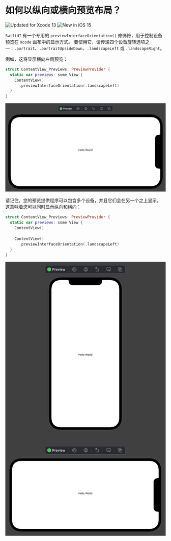 如何以纵向或横向预览布局？
===

![Updated for Xcode 13](https://img.shields.io/static/v1?label=&message=Updated%20for%20Xcode%2013.1&color=blue&logo=Xcode&logoColor=white)
![New in iOS 15](https://img.shields.io/static/v1?label=&message=New%20in%20iOS%2015&color=lightgrey&logo=apple)

`SwiftUI` 有一个专用的 `previewInterfaceOrientation()` 修饰符，用于控制设备预览在 `Xcode` 画布中的显示方式。 要使用它，请传递四个设备旋转选项之一：`.portrait`、`.portraitUpsideDown`、`.landscapeLeft` 或 `.landscapeRight`。

例如，这将显示横向左侧预览：

```swift
struct ContentView_Previews: PreviewProvider {
  static var previews: some View {
    ContentView()
      .previewInterfaceOrientation(.landscapeLeft)
  }
}
```

![](imgs/1.png)<!--rehype:style=max-width:650px-->

请记住，您的预览提供程序可以包含多个设备，并且它们会在另一个之上显示。 这意味着您可以同时显示纵向和横向：

```swift
struct ContentView_Previews: PreviewProvider {
  static var previews: some View {
    ContentView()

    ContentView()
      .previewInterfaceOrientation(.landscapeLeft)
  }
}
```

![](imgs/2.png)<!--rehype:style=max-width:650px-->